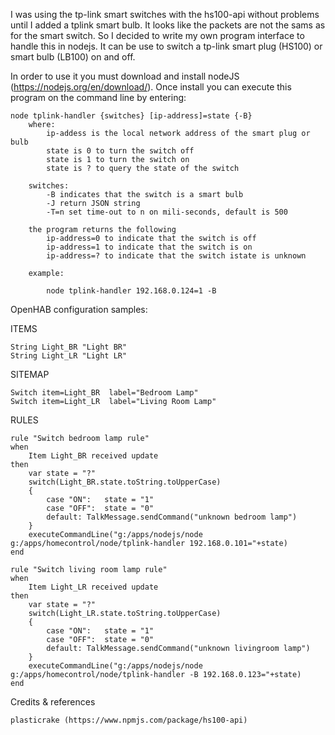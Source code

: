 I was using the tp-link smart switches with the hs100-api without problems until I added a tplink smart bulb.
It looks like the packets are not the sams as for the smart switch. So I decided to write my own
program interface to handle this in nodejs. It can be use to switch a tp-link smart plug (HS100) or 
smart bulb (LB100) on and off.

In order to use it you must download and install nodeJS (https://nodejs.org/en/download/).
Once install you can execute this program on the command line by entering:

	node tplink-handler {switches} [ip-address]=state {-B} 
		where:
			ip-addess is the local network address of the smart plug or bulb
			state is 0 to turn the switch off
			state is 1 to turn the switch on
			state is ? to query the state of the switch

		switches:	
			-B indicates that the switch is a smart bulb
			-J return JSON string
			-T=n set time-out to n on mili-seconds, default is 500
			
		the program returns the following
			ip-address=0 to indicate that the switch is off
			ip-address=1 to indicate that the switch is on
			ip-address=? to indicate that the switch istate is unknown

		example:

			node tplink-handler 192.168.0.124=1 -B

OpenHAB configuration samples:
			
ITEMS

	String Light_BR "Light BR" 
	String Light_LR "Light LR" 

SITEMAP

	Switch item=Light_BR  label="Bedroom Lamp"     
	Switch item=Light_LR  label="Living Room Lamp" 

RULES

	rule "Switch bedroom lamp rule"
	when 
		Item Light_BR received update
	then
		var state = "?"
		switch(Light_BR.state.toString.toUpperCase)
		{
			case "ON":   state = "1"
			case "OFF":  state = "0"
			default: TalkMessage.sendCommand("unknown bedroom lamp")
		}	
		executeCommandLine("g:/apps/nodejs/node g:/apps/homecontrol/node/tplink-handler 192.168.0.101="+state)
	end

	rule "Switch living room lamp rule"
	when 
		Item Light_LR received update
	then
		var state = "?"
		switch(Light_LR.state.toString.toUpperCase)
		{
			case "ON":   state = "1"
			case "OFF":  state = "0"
			default: TalkMessage.sendCommand("unknown livingroom lamp")
		}	
		executeCommandLine("g:/apps/nodejs/node g:/apps/homecontrol/node/tplink-handler -B 192.168.0.123="+state)
	end

Credits & references	

	plasticrake (https://www.npmjs.com/package/hs100-api)
